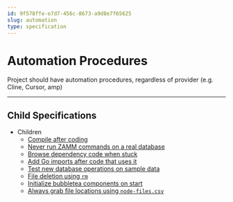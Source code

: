 ```yaml
---
id: 9f578ffe-e7d7-456c-8673-a9d8e7f65625
slug: automation
type: specification
---
```


# Automation Procedures

Project should have automation procedures, regardless of provider (e.g. Cline, Cursor, amp)

---

## Child Specifications

- Children
  - [Compile after coding](../../../.zamm/nodes/eab3ab38-61a5-4ccb-806c-a9e94b8233c4.md)
  - [Never run ZAMM commands on a real database](../../../.zamm/nodes/89ee8528-e18b-4ad3-9385-592842b49f17.md)
  - [Browse dependency code when stuck](../../../.zamm/nodes/23deff9f-24e1-441c-ac75-36673ca9652a.md)
  - [Add Go imports after code that uses it](../../../.zamm/nodes/40dce662-6e62-40fd-8136-7a56ee416f0c.md)
  - [Test new database operations on sample data](../../../.zamm/nodes/eae8bc16-4668-40f3-a60f-65fafdec31b6.md)
  - [File deletion using `rm`](../../../.zamm/nodes/ba668500-8c0d-4162-9435-5cd0fe6b8318.md)
  - [Initialize bubbletea components on start](../../../.zamm/nodes/bf36053a-7916-4ac1-ad47-d49522e306b3.md)
  - [Always grab file locations using `node-files.csv`](../../../.zamm/nodes/a9bdd6a2-f66e-4e8d-bc5f-8432b38f140b.md)
